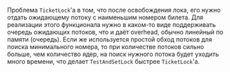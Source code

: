 Проблема `TicketLock`'а в том, что после освобождения лока, его нужно отдать
ожидающему потоку с наименьшим номером билета. Для реализации
этого функционала нужно в каком-то виде поддерживать очередь ожидающих
потоков, что и даёт overhead, обычно линейный по памяти (очередь).
Если же используется простой обход потоков для поиска минимального номера,
то при количестве потоков сильно больше, чем количество ядер, на поиск
нужного потока будет уходить много времени, что делает `TestAndSetLock`
быстрее `TicketLock`'а.